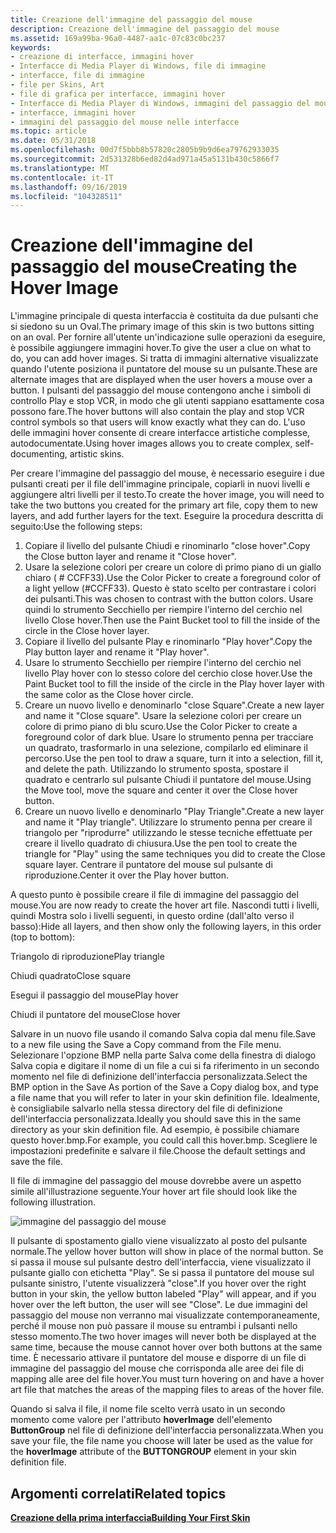 ```yaml
---
title: Creazione dell'immagine del passaggio del mouse
description: Creazione dell'immagine del passaggio del mouse
ms.assetid: 169a99ba-96a0-4487-aa1c-07c83c0bc237
keywords:
- creazione di interfacce, immagini hover
- Interfacce di Media Player di Windows, file di immagine
- interfacce, file di immagine
- file per Skins, Art
- file di grafica per interfacce, immagini hover
- Interfacce di Media Player di Windows, immagini del passaggio del mouse
- interfacce, immagini hover
- immagini del passaggio del mouse nelle interfacce
ms.topic: article
ms.date: 05/31/2018
ms.openlocfilehash: 00d7f5bbb8b57820c2805b9b9d6ea79762933035
ms.sourcegitcommit: 2d531328b6ed82d4ad971a45a5131b430c5866f7
ms.translationtype: MT
ms.contentlocale: it-IT
ms.lasthandoff: 09/16/2019
ms.locfileid: "104328511"
---
```

# <a name="creating-the-hover-image"></a><span data-ttu-id="a166a-111">Creazione dell'immagine del passaggio del mouse</span><span class="sxs-lookup"><span data-stu-id="a166a-111">Creating the Hover Image</span></span>

<span data-ttu-id="a166a-112">L'immagine principale di questa interfaccia è costituita da due pulsanti che si siedono su un Oval.</span><span class="sxs-lookup"><span data-stu-id="a166a-112">The primary image of this skin is two buttons sitting on an oval.</span></span> <span data-ttu-id="a166a-113">Per fornire all'utente un'indicazione sulle operazioni da eseguire, è possibile aggiungere immagini hover.</span><span class="sxs-lookup"><span data-stu-id="a166a-113">To give the user a clue on what to do, you can add hover images.</span></span> <span data-ttu-id="a166a-114">Si tratta di immagini alternative visualizzate quando l'utente posiziona il puntatore del mouse su un pulsante.</span><span class="sxs-lookup"><span data-stu-id="a166a-114">These are alternate images that are displayed when the user hovers a mouse over a button.</span></span> <span data-ttu-id="a166a-115">I pulsanti del passaggio del mouse contengono anche i simboli di controllo Play e stop VCR, in modo che gli utenti sappiano esattamente cosa possono fare.</span><span class="sxs-lookup"><span data-stu-id="a166a-115">The hover buttons will also contain the play and stop VCR control symbols so that users will know exactly what they can do.</span></span> <span data-ttu-id="a166a-116">L'uso delle immagini hover consente di creare interfacce artistiche complesse, autodocumentate.</span><span class="sxs-lookup"><span data-stu-id="a166a-116">Using hover images allows you to create complex, self-documenting, artistic skins.</span></span>

<span data-ttu-id="a166a-117">Per creare l'immagine del passaggio del mouse, è necessario eseguire i due pulsanti creati per il file dell'immagine principale, copiarli in nuovi livelli e aggiungere altri livelli per il testo.</span><span class="sxs-lookup"><span data-stu-id="a166a-117">To create the hover image, you will need to take the two buttons you created for the primary art file, copy them to new layers, and add further layers for the text.</span></span> <span data-ttu-id="a166a-118">Eseguire la procedura descritta di seguito:</span><span class="sxs-lookup"><span data-stu-id="a166a-118">Use the following steps:</span></span>

1.  <span data-ttu-id="a166a-119">Copiare il livello del pulsante Chiudi e rinominarlo "close hover".</span><span class="sxs-lookup"><span data-stu-id="a166a-119">Copy the Close button layer and rename it "Close hover".</span></span>
2.  <span data-ttu-id="a166a-120">Usare la selezione colori per creare un colore di primo piano di un giallo chiaro ( \# CCFF33).</span><span class="sxs-lookup"><span data-stu-id="a166a-120">Use the Color Picker to create a foreground color of a light yellow (\#CCFF33).</span></span> <span data-ttu-id="a166a-121">Questo è stato scelto per contrastare i colori dei pulsanti.</span><span class="sxs-lookup"><span data-stu-id="a166a-121">This was chosen to contrast with the button colors.</span></span> <span data-ttu-id="a166a-122">Usare quindi lo strumento Secchiello per riempire l'interno del cerchio nel livello Close hover.</span><span class="sxs-lookup"><span data-stu-id="a166a-122">Then use the Paint Bucket tool to fill the inside of the circle in the Close hover layer.</span></span>
3.  <span data-ttu-id="a166a-123">Copiare il livello del pulsante Play e rinominarlo "Play hover".</span><span class="sxs-lookup"><span data-stu-id="a166a-123">Copy the Play button layer and rename it "Play hover".</span></span>
4.  <span data-ttu-id="a166a-124">Usare lo strumento Secchiello per riempire l'interno del cerchio nel livello Play hover con lo stesso colore del cerchio close hover.</span><span class="sxs-lookup"><span data-stu-id="a166a-124">Use the Paint Bucket tool to fill the inside of the circle in the Play hover layer with the same color as the Close hover circle.</span></span>
5.  <span data-ttu-id="a166a-125">Creare un nuovo livello e denominarlo "close Square".</span><span class="sxs-lookup"><span data-stu-id="a166a-125">Create a new layer and name it "Close square".</span></span> <span data-ttu-id="a166a-126">Usare la selezione colori per creare un colore di primo piano di blu scuro.</span><span class="sxs-lookup"><span data-stu-id="a166a-126">Use the Color Picker to create a foreground color of dark blue.</span></span> <span data-ttu-id="a166a-127">Usare lo strumento penna per tracciare un quadrato, trasformarlo in una selezione, compilarlo ed eliminare il percorso.</span><span class="sxs-lookup"><span data-stu-id="a166a-127">Use the pen tool to draw a square, turn it into a selection, fill it, and delete the path.</span></span> <span data-ttu-id="a166a-128">Utilizzando lo strumento sposta, spostare il quadrato e centrarlo sul pulsante Chiudi il puntatore del mouse.</span><span class="sxs-lookup"><span data-stu-id="a166a-128">Using the Move tool, move the square and center it over the Close hover button.</span></span>
6.  <span data-ttu-id="a166a-129">Creare un nuovo livello e denominarlo "Play Triangle".</span><span class="sxs-lookup"><span data-stu-id="a166a-129">Create a new layer and name it "Play triangle".</span></span> <span data-ttu-id="a166a-130">Utilizzare lo strumento penna per creare il triangolo per "riprodurre" utilizzando le stesse tecniche effettuate per creare il livello quadrato di chiusura.</span><span class="sxs-lookup"><span data-stu-id="a166a-130">Use the pen tool to create the triangle for "Play" using the same techniques you did to create the Close square layer.</span></span> <span data-ttu-id="a166a-131">Centrare il puntatore del mouse sul pulsante di riproduzione.</span><span class="sxs-lookup"><span data-stu-id="a166a-131">Center it over the Play hover button.</span></span>

<span data-ttu-id="a166a-132">A questo punto è possibile creare il file di immagine del passaggio del mouse.</span><span class="sxs-lookup"><span data-stu-id="a166a-132">You are now ready to create the hover art file.</span></span> <span data-ttu-id="a166a-133">Nascondi tutti i livelli, quindi Mostra solo i livelli seguenti, in questo ordine (dall'alto verso il basso):</span><span class="sxs-lookup"><span data-stu-id="a166a-133">Hide all layers, and then show only the following layers, in this order (top to bottom):</span></span>

<span data-ttu-id="a166a-134">Triangolo di riproduzione</span><span class="sxs-lookup"><span data-stu-id="a166a-134">Play triangle</span></span>

<span data-ttu-id="a166a-135">Chiudi quadrato</span><span class="sxs-lookup"><span data-stu-id="a166a-135">Close square</span></span>

<span data-ttu-id="a166a-136">Esegui il passaggio del mouse</span><span class="sxs-lookup"><span data-stu-id="a166a-136">Play hover</span></span>

<span data-ttu-id="a166a-137">Chiudi il puntatore del mouse</span><span class="sxs-lookup"><span data-stu-id="a166a-137">Close hover</span></span>

<span data-ttu-id="a166a-138">Salvare in un nuovo file usando il comando Salva copia dal menu file.</span><span class="sxs-lookup"><span data-stu-id="a166a-138">Save to a new file using the Save a Copy command from the File menu.</span></span> <span data-ttu-id="a166a-139">Selezionare l'opzione BMP nella parte Salva come della finestra di dialogo Salva copia e digitare il nome di un file a cui si fa riferimento in un secondo momento nel file di definizione dell'interfaccia personalizzata.</span><span class="sxs-lookup"><span data-stu-id="a166a-139">Select the BMP option in the Save As portion of the Save a Copy dialog box, and type a file name that you will refer to later in your skin definition file.</span></span> <span data-ttu-id="a166a-140">Idealmente, è consigliabile salvarlo nella stessa directory del file di definizione dell'interfaccia personalizzata.</span><span class="sxs-lookup"><span data-stu-id="a166a-140">Ideally you should save this in the same directory as your skin definition file.</span></span> <span data-ttu-id="a166a-141">Ad esempio, è possibile chiamare questo hover.bmp.</span><span class="sxs-lookup"><span data-stu-id="a166a-141">For example, you could call this hover.bmp.</span></span> <span data-ttu-id="a166a-142">Scegliere le impostazioni predefinite e salvare il file.</span><span class="sxs-lookup"><span data-stu-id="a166a-142">Choose the default settings and save the file.</span></span>

<span data-ttu-id="a166a-143">Il file di immagine del passaggio del mouse dovrebbe avere un aspetto simile all'illustrazione seguente.</span><span class="sxs-lookup"><span data-stu-id="a166a-143">Your hover art file should look like the following illustration.</span></span>

![immagine del passaggio del mouse](images/absam01h.png)

<span data-ttu-id="a166a-145">Il pulsante di spostamento giallo viene visualizzato al posto del pulsante normale.</span><span class="sxs-lookup"><span data-stu-id="a166a-145">The yellow hover button will show in place of the normal button.</span></span> <span data-ttu-id="a166a-146">Se si passa il mouse sul pulsante destro dell'interfaccia, viene visualizzato il pulsante giallo con etichetta "Play". Se si passa il puntatore del mouse sul pulsante sinistro, l'utente visualizzerà "close".</span><span class="sxs-lookup"><span data-stu-id="a166a-146">If you hover over the right button in your skin, the yellow button labeled "Play" will appear, and if you hover over the left button, the user will see "Close".</span></span> <span data-ttu-id="a166a-147">Le due immagini del passaggio del mouse non verranno mai visualizzate contemporaneamente, perché il mouse non può passare il mouse su entrambi i pulsanti nello stesso momento.</span><span class="sxs-lookup"><span data-stu-id="a166a-147">The two hover images will never both be displayed at the same time, because the mouse cannot hover over both buttons at the same time.</span></span> <span data-ttu-id="a166a-148">È necessario attivare il puntatore del mouse e disporre di un file di immagine del passaggio del mouse che corrisponda alle aree dei file di mapping alle aree del file hover.</span><span class="sxs-lookup"><span data-stu-id="a166a-148">You must turn hovering on and have a hover art file that matches the areas of the mapping files to areas of the hover file.</span></span>

<span data-ttu-id="a166a-149">Quando si salva il file, il nome file scelto verrà usato in un secondo momento come valore per l'attributo **hoverImage** dell'elemento **ButtonGroup** nel file di definizione dell'interfaccia personalizzata.</span><span class="sxs-lookup"><span data-stu-id="a166a-149">When you save your file, the file name you choose will later be used as the value for the **hoverImage** attribute of the **BUTTONGROUP** element in your skin definition file.</span></span>

## <a name="related-topics"></a><span data-ttu-id="a166a-150">Argomenti correlati</span><span class="sxs-lookup"><span data-stu-id="a166a-150">Related topics</span></span>

<dl> <dt>

[<span data-ttu-id="a166a-151">**Creazione della prima interfaccia**</span><span class="sxs-lookup"><span data-stu-id="a166a-151">**Building Your First Skin**</span></span>](building-your-first-skin.md)
</dt> </dl>

 

 




